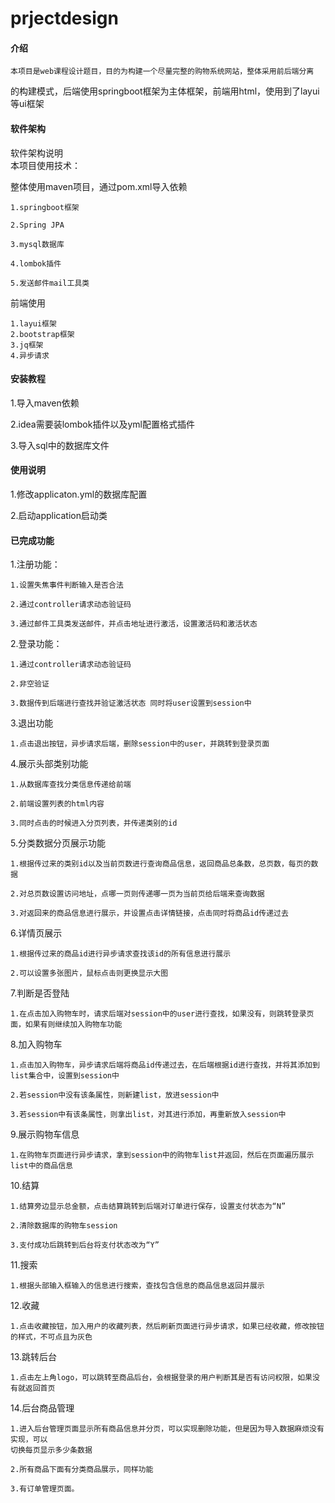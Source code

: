 # prjectdesign

#### 介绍
    本项目是web课程设计题目，目的为构建一个尽量完整的购物系统网站，整体采用前后端分离
 的构建模式，后端使用springboot框架为主体框架，前端用html，使用到了layui等ui框架
#### 软件架构
软件架构说明  
本项目使用技术：  

整体使用maven项目，通过pom.xml导入依赖  

    1.springboot框架  
    
    2.Spring JPA  
    
    3.mysql数据库  
    
    4.lombok插件  
    
    5.发送邮件mail工具类 
 
前端使用  

    1.layui框架  
    2.bootstrap框架  
    3.jq框架  
    4.异步请求  


#### 安装教程

1.导入maven依赖  

2.idea需要装lombok插件以及yml配置格式插件  

3.导入sql中的数据库文件

#### 使用说明

1.修改applicaton.yml的数据库配置  

2.启动application启动类

#### 已完成功能
1.注册功能：  

    1.设置失焦事件判断输入是否合法  
    
    2.通过controller请求动态验证码  
    
    3.通过邮件工具类发送邮件，并点击地址进行激活，设置激活码和激活状态
    
2.登录功能：

    1.通过controller请求动态验证码
    
    2.非空验证
    
    3.数据传到后端进行查找并验证激活状态 同时将user设置到session中
    
3.退出功能

    1.点击退出按钮，异步请求后端，删除session中的user，并跳转到登录页面
    
4.展示头部类别功能
    
    1.从数据库查找分类信息传递给前端
    
    2.前端设置列表的html内容
    
    3.同时点击的时候进入分页列表，并传递类别的id
    
5.分类数据分页展示功能

    1.根据传过来的类别id以及当前页数进行查询商品信息，返回商品总条数，总页数，每页的数据
    
    2.对总页数设置访问地址，点哪一页则传递哪一页为当前页给后端来查询数据
    
    3.对返回来的商品信息进行展示，并设置点击详情链接，点击同时将商品id传递过去

6.详情页展示
    
    1.根据传过来的商品id进行异步请求查找该id的所有信息进行展示
    
    2.可以设置多张图片，鼠标点击则更换显示大图
    
7.判断是否登陆
    
    1.在点击加入购物车时，请求后端对session中的user进行查找，如果没有，则跳转登录页面，如果有则继续加入购物车功能
    
8.加入购物车

    1.点击加入购物车，异步请求后端将商品id传递过去，在后端根据id进行查找，并将其添加到list集合中，设置到session中
    
    2.若session中没有该条属性，则新建list，放进session中
    
    3.若session中有该条属性，则拿出list，对其进行添加，再重新放入session中     
    
9.展示购物车信息

    1.在购物车页面进行异步请求，拿到session中的购物车list并返回，然后在页面遍历展示list中的商品信息      
    
10.结算
    
    1.结算旁边显示总金额，点击结算跳转到后端对订单进行保存，设置支付状态为“N”
    
    2.清除数据库的购物车session     
    
    3.支付成功后跳转到后台将支付状态改为“Y”
    
11.搜索

    1.根据头部输入框输入的信息进行搜索，查找包含信息的商品信息返回并展示
    
12.收藏

    1.点击收藏按钮，加入用户的收藏列表，然后刷新页面进行异步请求，如果已经收藏，修改按钮的样式，不可点且为灰色
    
13.跳转后台
    
    1.点击左上角logo，可以跳转至商品后台，会根据登录的用户判断其是否有访问权限，如果没有就返回首页

14.后台商品管理

    1.进入后台管理页面显示所有商品信息并分页，可以实现删除功能，但是因为导入数据麻烦没有实现，可以
    切换每页显示多少条数据
    
    2.所有商品下面有分类商品展示，同样功能
    
    3.有订单管理页面。
      
     
    


